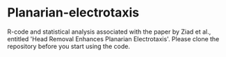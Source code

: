 # Planarian-electrotaxis
R-code and statistical analysis associated with the paper by Ziad et al., entitled 'Head Removal Enhances Planarian Electrotaxis'. Please clone the repository before you start using the code.
